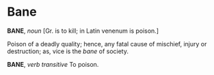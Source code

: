 # Bane

**BANE**, _noun_ \[Gr. is to kill; in Latin venenum is poison.\]

Poison of a deadly quality; hence, any fatal cause of mischief, injury or destruction; as, vice is the _bane_ of society.

**BANE**, _verb transitive_ To poison.